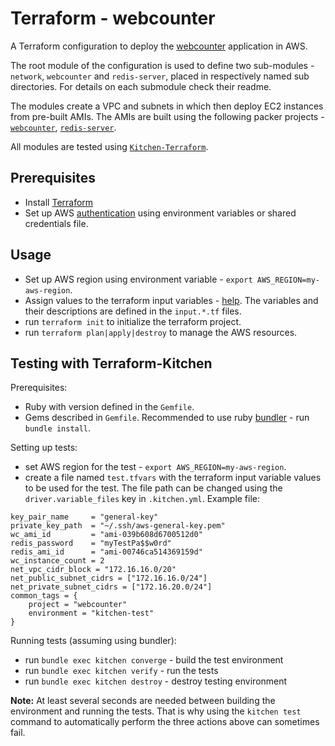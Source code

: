# Terraform - webcounter

A Terraform configuration to deploy the [webcounter](https://github.com/slavrd/go-redis-counter/tree/master/webcounter) application in AWS.

The root module of the configuration is used to define two sub-modules - `network`, `webcounter` and `redis-server`, placed in respectively named sub directories. For details on each submodule check their readme.

The modules create a VPC and subnets in which then deploy EC2 instances from pre-built AMIs. The AMIs are built using the following packer projects - [`webcounter`](https://github.com/slavrd/packer-go-redis-counter-aws), [`redis-server`](https://github.com/slavrd/packer-aws-redis64).

All modules are tested using [`Kitchen-Terraform`](https://newcontext-oss.github.io/kitchen-terraform/).

## Prerequisites

* Install [Terraform](https://www.terraform.io/downloads.html)
* Set up AWS [authentication](https://www.terraform.io/docs/providers/aws/index.html#authentication) using environment variables or shared credentials file.

## Usage

* Set up AWS region using environment variable - `export AWS_REGION=my-aws-region`.
* Assign values to the terraform input variables - [help](https://www.terraform.io/docs/configuration/variables.html#assigning-values-to-root-module-variables). The variables and their descriptions are defined in the `input.*.tf` files.
* run `terraform init` to initialize the terraform project.
* run `terraform plan|apply|destroy` to manage the AWS resources.

## Testing with Terraform-Kitchen

Prerequisites:

* Ruby with version defined in the `Gemfile`.
* Gems described in `Gemfile`. Recommended to use ruby [bundler](https://bundler.io/) - run `bundle install`.

Setting up tests:

* set AWS region for the test - `export AWS_REGION=my-aws-region`.
* create a file named `test.tfvars` with the terraform input variable values to be used for the test. The file path can be changed using the `driver.variable_files` key in `.kitchen.yml`. Example file:

```HCL
key_pair_name     = "general-key"
private_key_path  = "~/.ssh/aws-general-key.pem"
wc_ami_id         = "ami-039b608d6700512d0"
redis_password    = "myTestPa$$w0rd"
redis_ami_id      = "ami-00746ca514369159d"
wc_instance_count = 2
net_vpc_cidr_block = "172.16.16.0/20"
net_public_subnet_cidrs = ["172.16.16.0/24"]
net_private_subnet_cidrs = ["172.16.20.0/24"]
common_tags = {
    project = "webcounter"
    environment = "kitchen-test"
}
```

Running tests (assuming using bundler):

* run `bundle exec kitchen converge` - build the test environment
* run `bundle exec kitchen verify` - run the tests
* run `bundle exec kitchen destroy` - destroy testing environment

**Note:** At least several seconds are needed between building the environment and running the tests. That is why using the `kitchen test` command to automatically perform the three actions above can sometimes fail.
